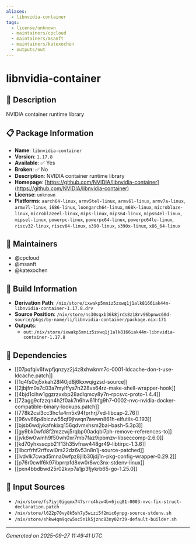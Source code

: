 ```yaml
---
aliases:
  - libnvidia-container
tags:
  - license/unknown
  - maintainers/cpcloud
  - maintainers/msanft
  - maintainers/katexochen
  - outputs/out
---
```


# libnvidia-container

## 📝 Description

NVIDIA container runtime library

## 📋 Package Information

- **Name**: `libnvidia-container`
- **Version**: `1.17.8`
- **Available**: ✅ Yes
- **Broken**: ✅ No
- **Description**: NVIDIA container runtime library
- **Homepage**: [https://github.com/NVIDIA/libnvidia-container](https://github.com/NVIDIA/libnvidia-container)
- **License**: `unknown`
- **Platforms**: `aarch64-linux`, `armv5tel-linux`, `armv6l-linux`, `armv7a-linux`, `armv7l-linux`, `i686-linux`, `loongarch64-linux`, `m68k-linux`, `microblaze-linux`, `microblazeel-linux`, `mips-linux`, `mips64-linux`, `mips64el-linux`, `mipsel-linux`, `powerpc-linux`, `powerpc64-linux`, `powerpc64le-linux`, `riscv32-linux`, `riscv64-linux`, `s390-linux`, `s390x-linux`, `x86_64-linux`
## 👥 Maintainers

- @cpcloud
- @msanft
- @katexochen


## 🔧 Build Information

- **Derivation Path**: `/nix/store/ixwakp5mniz5zxwq1j1alk8166iak44m-libnvidia-container-1.17.8.drv`
- **Source Position**: `/nix/store/ns30sqxb36k8jrds8z18rv96bpnwc60d-source/pkgs/by-name/li/libnvidia-container/package.nix:171`
- **Outputs**:
  - `out`:  `/nix/store/ixwakp5mniz5zxwq1j1alk8166iak44m-libnvidia-container-1.17.8`

## 🔗 Dependencies

- [[07pqfqiv6fwpfjqnzyz2j4z8xhwknm7c-0001-ldcache-don-t-use-ldcache.patch]]
- [[1q4fs0xj5xkah28l40jd8j6kxwqigzsd-source]]
- [[2jbjfm0s7c03a7mylffys7n228vs64rz-make-shell-wrapper-hook]]
- [[4bjd1cihw1ggzrzxxbp28adlqmcy8y7n-rpcsvc-proto-1.4.4]]
- [[72agg9cfzzqn4h2f0ak7n6hw61hfg9h7-0002-nvc-nvidia-docker-compatible-binary-lookups.patch]]
- [[778k2csi3cc3hcfa4rn5x94fprhrj7vd-libcap-2.76]]
- [[96vv66p4biczw55qf9jhwqn7awwn861h-elfutils-0.193]]
- [[bjsb6wdjykafnkixq156qdvmxhsm2bai-bash-5.3p3]]
- [[gy9bk0wfd8f2mzzwj5rqbp00adqbl7ph-remove-references-to]]
- [[jvk6w0wmh9f50wh0xr7mb7faz9ipbmzv-libseccomp-2.6.0]]
- [[kd70yhxsscpb21f13h35vfnav448gr49-libtirpc-1.3.6]]
- [[llbcrfrhf2rffxwi0rs22dz6v53n8n1j-source-patched]]
- [[lvdvlk7cwad5mna0wfpz8jllb30jdj1n-pkg-config-wrapper-0.29.2]]
- [[p76r0cwlf6k97ibprrpfd8xw0r8wc3nx-stdenv-linux]]
- [[pxn4bbdbwd25r02kvp7a1jp3fjykrb65-go-1.25.0]]

## 📁 Input Sources

- `/nix/store/fs7iyj0igqmx747srrc4hzw4bv6jcq81-0003-nvc-fix-struct-declaration.patch`
- `/nix/store/l622p70vy8k5sh7y5wizi5f2mic6ynpg-source-stdenv.sh`
- `/nix/store/shkw4qm9qcw5sc5n1k5jznc83ny02r39-default-builder.sh`

---
*Generated on 2025-09-27 11:49:41 UTC*
